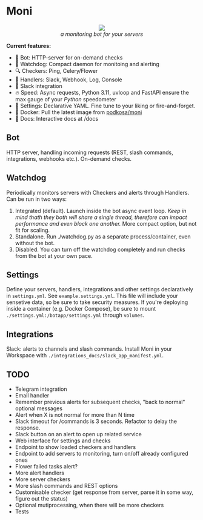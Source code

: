 # Moni

<p align="center">
<a href="https://podkosa.github.io/moni/"><img src="https://repository-images.githubusercontent.com/557768275/6a8a5d08-dc4f-4c19-9466-024af5c4d828"></a>
<br>
<em>a monitoring bot for your servers</em>
</p>

**Current features:**

- :robot: Bot: HTTP-server for on-demand checks
- :dog: Watchdog: Compact daemon for monitoing and alerting
- :mag: Checkers: Ping, Celery/Flower
- :loudspeaker: Handlers: Slack, Webhook, Log, Console
- :speech_balloon: Slack integration
- :fire: Speed: Async requests, Python 3.11, uvloop and FastAPI ensure the max gauge of your *Python* 
speedometer
- :hibiscus: Settings: Declarative YAML. Fine tune to your liking or fire-and-forget.
- :whale2: Docker: Pull the latest image from <a href="https://hub.docker.com/repository/docker/podkosa/moni" title="DockerHub">podkosa/moni</a>
- :notebook: Docs: Interactive docs at /docs

## Bot

HTTP server, handling incoming requests (REST, slash commands, integrations, webhooks etc.). On-demand checks.

## Watchdog

Periodically monitors servers with Checkers and alerts through Handlers.
Can be run in two ways:

1) Integrated (default).
Launch inside the bot async event loop. *Keep in mind thath they both will share a single thread, therefore can impact performance and even block one another.*
More compact option, but not fit for scaling.
2) Standalone.
Run ./watchdog.py as a separate process/container, even without the bot.
3) Disabled.
You can turn off the watchdog completely and run checks from the bot at your own pace.

## Settings

Define your servers, handlers, integrations and other settings declaratively in `settings.yml`. See `example.settings.yml`.
This file will include your sensetive data, so be sure to take security measures.
If you're deploying inside a container (e.g. Docker Compose), be sure to mount `./settings.yml:/botapp/settings.yml` through `volumes`.

## Integrations

Slack: alerts to channels and slash commands. Install Moni in your Workspace with `./integrations_docs/slack_app_manifest.yml`.

## TODO

- Telegram integration
- Email handler
- Remember previous alerts for subsequent checks, "back to normal" optional messages
- Alert when X is not normal for more than N time
- Slack timeout for /commands is 3 seconds. Refactor to delay the response.
- Slack button on an alert to open up related service
- Web interface for settings and checks
- Endpoint to show loaded checkers and handlers
- Endpoint to add servers to monitoring, turn on/off already configured ones
- Flower failed tasks alert?
- More alert handlers
- More server checkers
- More slash commands and REST options
- Customisable checker (get response from server, parse it in some way, figure out the status)
- Optional mutiprocessing, when there will be more checkers
- Tests
